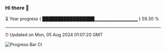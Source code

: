 ### Hi there 👋

⏳ Year progress { █████████████████▁▁▁▁▁▁▁▁▁▁▁▁▁ } 59.30 %

---

⏰ Updated on Mon, 05 Aug 2024 01:07:20 GMT

![Progress Bar CI](https://github.com/JuvenileQ/Progress-Bar-CI/workflows/main/badge.svg)
